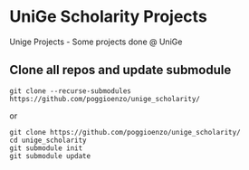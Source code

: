 # UniGe Scholarity Projects
Unige Projects -  Some projects done @ UniGe

## Clone all repos and update submodule

```
git clone --recurse-submodules https://github.com/poggioenzo/unige_scholarity/
```
or
```
git clone https://github.com/poggioenzo/unige_scholarity/
cd unige_scholarity
git submodule init
git submodule update
```
